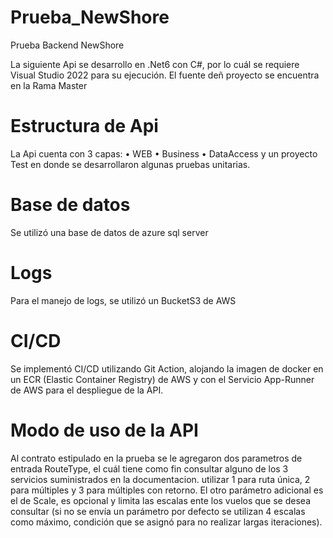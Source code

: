 # Prueba_NewShore
Prueba Backend NewShore

La siguiente Api se desarrollo en .Net6 con C#, por lo cuál se requiere Visual Studio 2022 para su ejecución. El fuente deñ proyecto se encuentra en la Rama Master

# Estructura de Api
La Api cuenta con 3 capas:
  • WEB
  • Business
  • DataAccess
y un proyecto Test en donde se desarrollaron algunas pruebas unitarias.

# Base de datos
Se utilizó una base de datos de azure sql server

# Logs
Para el manejo de logs, se utilizó un BucketS3 de AWS

# CI/CD
Se implementó CI/CD utilizando Git Action, alojando la imagen de docker en un ECR (Elastic Container Registry) de AWS y con el Servicio App-Runner de AWS para el despliegue de la API.

# Modo de uso de la API
Al contrato estipulado en la prueba se le agregaron dos parametros de entrada RouteType, el cuál tiene como fin consultar alguno de los 3 servicios suministrados en la documentacion. utilizar 1 para ruta única, 2 para múltiples y 3 para múltiples con retorno. El otro parámetro adicional es el de Scale, es opcional y limita las escalas ente los vuelos que se desea consultar (si no se envía un parámetro por defecto se utilizan 4 escalas como máximo, condición que se asignó para no realizar largas iteraciones).